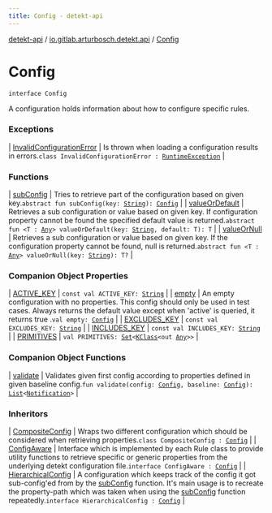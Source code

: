 ```yaml
---
title: Config - detekt-api
---
```


[detekt-api](../../index.html) / [io.gitlab.arturbosch.detekt.api](../index.html) / [Config](./index.html)

# Config

`interface Config`

A configuration holds information about how to configure specific rules.

### Exceptions

| [InvalidConfigurationError](-invalid-configuration-error/index.html) | Is thrown when loading a configuration results in errors.`class InvalidConfigurationError : `[`RuntimeException`](https://kotlinlang.org/api/latest/jvm/stdlib/kotlin/-runtime-exception/index.html) |

### Functions

| [subConfig](sub-config.html) | Tries to retrieve part of the configuration based on given key.`abstract fun subConfig(key: `[`String`](https://kotlinlang.org/api/latest/jvm/stdlib/kotlin/-string/index.html)`): `[`Config`](./index.html) |
| [valueOrDefault](value-or-default.html) | Retrieves a sub configuration or value based on given key. If configuration property cannot be found the specified default value is returned.`abstract fun <T : `[`Any`](https://kotlinlang.org/api/latest/jvm/stdlib/kotlin/-any/index.html)`> valueOrDefault(key: `[`String`](https://kotlinlang.org/api/latest/jvm/stdlib/kotlin/-string/index.html)`, default: T): T` |
| [valueOrNull](value-or-null.html) | Retrieves a sub configuration or value based on given key. If the configuration property cannot be found, null is returned.`abstract fun <T : `[`Any`](https://kotlinlang.org/api/latest/jvm/stdlib/kotlin/-any/index.html)`> valueOrNull(key: `[`String`](https://kotlinlang.org/api/latest/jvm/stdlib/kotlin/-string/index.html)`): T?` |

### Companion Object Properties

| [ACTIVE_KEY](-a-c-t-i-v-e_-k-e-y.html) | `const val ACTIVE_KEY: `[`String`](https://kotlinlang.org/api/latest/jvm/stdlib/kotlin/-string/index.html) |
| [empty](empty.html) | An empty configuration with no properties. This config should only be used in test cases. Always returns the default value except when 'active' is queried, it returns true .`val empty: `[`Config`](./index.html) |
| [EXCLUDES_KEY](-e-x-c-l-u-d-e-s_-k-e-y.html) | `const val EXCLUDES_KEY: `[`String`](https://kotlinlang.org/api/latest/jvm/stdlib/kotlin/-string/index.html) |
| [INCLUDES_KEY](-i-n-c-l-u-d-e-s_-k-e-y.html) | `const val INCLUDES_KEY: `[`String`](https://kotlinlang.org/api/latest/jvm/stdlib/kotlin/-string/index.html) |
| [PRIMITIVES](-p-r-i-m-i-t-i-v-e-s.html) | `val PRIMITIVES: `[`Set`](https://kotlinlang.org/api/latest/jvm/stdlib/kotlin.collections/-set/index.html)`<`[`KClass`](https://kotlinlang.org/api/latest/jvm/stdlib/kotlin.reflect/-k-class/index.html)`<out `[`Any`](https://kotlinlang.org/api/latest/jvm/stdlib/kotlin/-any/index.html)`>>` |

### Companion Object Functions

| [validate](validate.html) | Validates given first config according to properties defined in given baseline config.`fun validate(config: `[`Config`](./index.html)`, baseline: `[`Config`](./index.html)`): `[`List`](https://kotlinlang.org/api/latest/jvm/stdlib/kotlin.collections/-list/index.html)`<`[`Notification`](../-notification/index.html)`>` |

### Inheritors

| [CompositeConfig](../-composite-config/index.html) | Wraps two different configuration which should be considered when retrieving properties.`class CompositeConfig : `[`Config`](./index.html) |
| [ConfigAware](../-config-aware/index.html) | Interface which is implemented by each Rule class to provide utility functions to retrieve specific or generic properties from the underlying detekt configuration file.`interface ConfigAware : `[`Config`](./index.html) |
| [HierarchicalConfig](../-hierarchical-config/index.html) | A configuration which keeps track of the config it got sub-config'ed from by the [subConfig](sub-config.html) function. It's main usage is to recreate the property-path which was taken when using the [subConfig](sub-config.html) function repeatedly.`interface HierarchicalConfig : `[`Config`](./index.html) |

